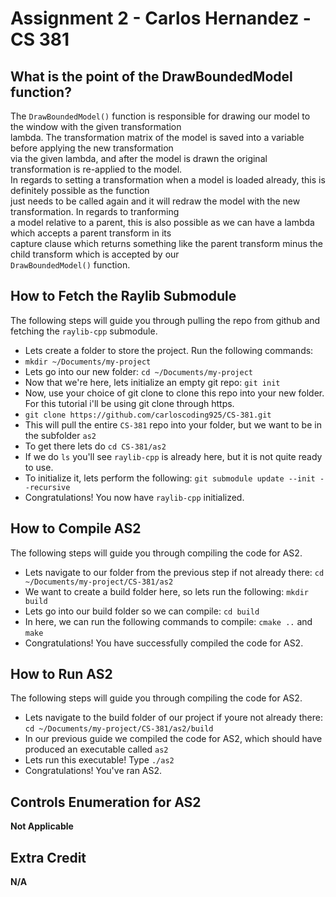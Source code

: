 # Assignment 2 - Carlos Hernandez - CS 381

## What is the point of the DrawBoundedModel function?
The `DrawBoundedModel()` function is responsible for drawing our model to the window with the given transformation <br />
lambda. The transformation matrix of the model is saved into a variable before applying the new transformation <br />
via the given lambda, and after the model is drawn the original transformation is re-applied to the model.  <br />
In regards to setting a transformation when a model is loaded already, this is definitely possible as the function<br />
just needs to be called again and it will redraw the model with the new transformation. In regards to tranforming <br />
a model relative to a parent, this is also possible as we can have a lambda which accepts a parent transform in its <br />
capture clause which returns something like the parent transform minus the child transform which is accepted by our <br />
`DrawBoundedModel()` function.

## How to Fetch the Raylib Submodule
The following steps will guide you through pulling the repo from github and fetching the `raylib-cpp` submodule. <br />
- Lets create a folder to store the project. Run the following commands:
- `mkdir ~/Documents/my-project`
- Lets go into our new folder: `cd ~/Documents/my-project`
- Now that we're here, lets initialize an empty git repo: `git init`
- Now, use your choice of git clone to clone this repo into your new folder. For this tutorial i'll be using git clone through https.
- `git clone https://github.com/carloscoding925/CS-381.git`
- This will pull the entire `CS-381` repo into your folder, but we want to be in the subfolder `as2`
- To get there lets do `cd CS-381/as2`
- If we do `ls` you'll see `raylib-cpp` is already here, but it is not quite ready to use.
- To initialize it, lets perform the following: `git submodule update --init --recursive`
- Congratulations! You now have `raylib-cpp` initialized. 

## How to Compile AS2
The following steps will guide you through compiling the code for AS2. <br />
- Lets navigate to our folder from the previous step if not already there: `cd ~/Documents/my-project/CS-381/as2`
- We want to create a build folder here, so lets run the following: `mkdir build`
- Lets go into our build folder so we can compile: `cd build`
- In here, we can run the following commands to compile: `cmake ..` and `make`
- Congratulations! You have successfully compiled the code for AS2.

## How to Run AS2
The following steps will guide you through compiling the code for AS2. <br />
- Lets navigate to the build folder of our project if youre not already there: `cd ~/Documents/my-project/CS-381/as2/build`
- In our previous guide we compiled the code for AS2, which should have produced an executable called `as2`
- Lets run this executable! Type `./as2`
- Congratulations! You've ran AS2.

## Controls Enumeration for AS2
**Not Applicable** <br />

## Extra Credit
**N/A** <br />
